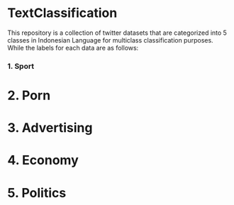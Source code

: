 # TextClassification
This repository is a collection of twitter datasets that are categorized into 5 classes in Indonesian Language for multiclass classification purposes. While the labels for each data are as follows:
### 1. Sport
# 2. Porn
# 3. Advertising
# 4. Economy
# 5. Politics
